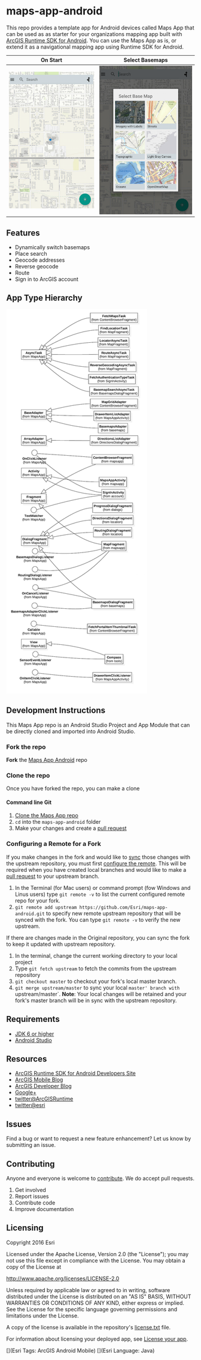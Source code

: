 maps-app-android
=======================
This repo provides a template app for Android devices called Maps App that can be used as as starter for your organizations mapping app built with [ArcGIS Runtime SDK for Android](https://developers.arcgis.com/android/).  You can use the Maps App as is, or extend it as a navigational mapping app using Runtime SDK for Android.

On Start                               | Select Basemaps
:-------------------------------------:|:-------------------------------------:
![On Start](maps-app.png)              | ![Basemap](maps-app-basemap.png)

## Features
* Dynamically switch basemaps
* Place search
* Geocode addresses
* Reverse geocode
* Route
* Sign in to ArcGIS account

## App Type Hierarchy
![Type Hierarchy](TypeHierarchy.jpg)

## Development Instructions
This Maps App repo is an Android Studio Project and App Module that can be directly cloned and imported into Android Studio.

### Fork the repo
**Fork** the [Maps App Android](https://github.com/Esri/maps-app-android/fork) repo

### Clone the repo
Once you have forked the repo, you can make a clone

#### Command line Git
1. [Clone the Maps App repo](https://help.github.com/articles/fork-a-repo#step-2-clone-your-fork)
2. ```cd``` into the ```maps-app-android``` folder
3. Make your changes and create a [pull request](https://help.github.com/articles/creating-a-pull-request)

### Configuring a Remote for a Fork
If you make changes in the fork and would like to [sync](https://help.github.com/articles/syncing-a-fork/) those changes with the upstream repository, you must first [configure the remote](https://help.github.com/articles/configuring-a-remote-for-a-fork/). This will be required when you have created local branches and would like to make a [pull request](https://help.github.com/articles/creating-a-pull-request) to your upstream branch.

1. In the Terminal (for Mac users) or command prompt (fow Windows and Linus users) type ```git remote -v``` to list the current configured remote repo for your fork.
2. ```git remote add upstream https://github.com/Esri/maps-app-android.git``` to specify new remote upstream repository that will be synced with the fork. You can type ```git remote -v``` to verify the new upstream.

If there are changes made in the Original repository, you can sync the fork to keep it updated with upstream repository.

1. In the terminal, change the current working directory to your local project
2. Type ```git fetch upstream``` to fetch the commits from the upstream repository
3. ```git checkout master``` to checkout your fork's local master branch.
4. ```git merge upstream/master``` to sync your local `master' branch with `upstream/master`. **Note**: Your local changes will be retained and your fork's master branch will be in sync with the upstream repository.


## Requirements
* [JDK 6 or higher](http://www.oracle.com/technetwork/java/javase/downloads/index.html)
* [Android Studio](http://developer.android.com/sdk/index.html)

## Resources
* [ArcGIS Runtime SDK for Android Developers Site](https://developers.arcgis.com/android/)
* [ArcGIS Mobile Blog](http://blogs.esri.com/esri/arcgis/category/mobile/)
* [ArcGIS Developer Blog](http://blogs.esri.com/esri/arcgis/category/developer/)
* [Google+](https://plus.google.com/+esri/posts)
* [twitter@ArcGISRuntime](https://twitter.com/ArcGISRuntime)
* [twitter@esri](http://twitter.com/esri)

## Issues
Find a bug or want to request a new feature enhancement?  Let us know by submitting an issue.

## Contributing
Anyone and everyone is welcome to [contribute](https://github.com/Esri/maps-app-android/blob/master/CONTRIBUTING.md). We do accept pull requests.

1. Get involved
2. Report issues
3. Contribute code
4. Improve documentation

## Licensing
Copyright 2016 Esri

Licensed under the Apache License, Version 2.0 (the "License"); you may not use this file except in compliance with the License. You may obtain a copy of the License at

http://www.apache.org/licenses/LICENSE-2.0

Unless required by applicable law or agreed to in writing, software distributed under the License is distributed on an "AS IS" BASIS, WITHOUT WARRANTIES OR CONDITIONS OF ANY KIND, either express or implied. See the License for the specific language governing permissions and limitations under the License.

A copy of the license is available in the repository's [license.txt](https://github.com/Esri/maps-app-android/blob/master/license.txt) file.

For information about licensing your deployed app, see [License your app](https://developers.arcgis.com/android/guide/license-your-app.htm).

[](Esri Tags: ArcGIS Android Mobile)
[](Esri Language: Java)​
